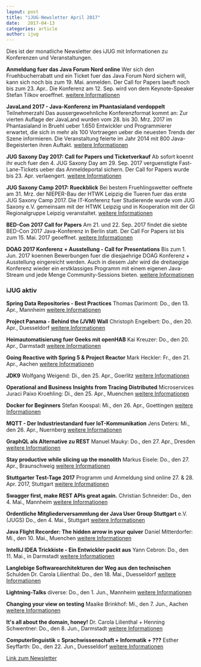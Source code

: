 ```yaml
---
layout: post
title: "iJUG-Newsletter April 2017"
date:   2017-04-13
categories: article
author: ijug
---
```

Dies ist der monatliche Newsletter des iJUG mit Informationen zu Konferenzen und Veranstaltungen.

**Anmeldung fuer das Java Forum Nord online**
Wer sich den Fruehbucherrabatt und ein Ticket fuer das Java Forum Nord
sichern will, kann sich noch bis zum 19. Mai. anmelden. Der Call for
Papers laeuft noch bis zum 23. Apr.. Die Konferenz am 12. Sep.
wird von dem Keynote-Speaker Stefan Tilkov eroeffnet.
[weitere Informationen](http://go.ijug.eu/go/ijugnewsletter/170412/news12)

**JavaLand 2017 - Java-Konferenz im Phantasialand verdoppelt**
Teilnehmerzahl
Das aussergewoehnliche Konferenzformat kommt an: Zur vierten Auflage der
JavaLand wurden vom 28. bis 30. Mrz. 2017 im Phantasialand in Bruehl
ueber 1.650 Entwickler und Programmierer erwartet, die sich in mehr als
100 Vortraegen ueber die neuesten Trends der Szene informieren. Die
Veranstaltung feierte im Jahr 2014 mit 800 Java-Begeisterten ihren
Auftakt. 
[weitere Informationen](http://go.ijug.eu/go/ijugnewsletter/170412/news2)

**JUG Saxony Day 2017: Call for Papers und Ticketverkauf**
Ab sofort koennt ihr euch fuer den 4. JUG Saxony Day am 29. Sep.
2017 verguenstigte Fast-Lane-Tickets ueber das Anmeldeportal sichern. Der
Call for Papers wurde bis 23. Apr. verlaengert. 
[weitere Informationen](http://go.ijug.eu/go/ijugnewsletter/170412/news3)

**JUG Saxony Camp 2017: Rueckblick**
Bei bestem Fruehlingswetter oeffnete am 31. Mrz. der NIEPER-Bau der HTWK
Leipzig die Tueren fuer das erste JUG Saxony Camp 2017. Die IT-Konferenz
fuer Studierende wurde vom JUG Saxony e.V. gemeinsam mit der HTWK
Leipzig und in Kooperation mit der GI Regionalgruppe Leipzig
veranstaltet.
[weitere Informationen](http://go.ijug.eu/go/ijugnewsletter/170412/news31)

**BED-Con 2017 Call for Papers**
Am 21. und 22. Sep. 2017 findet die siebte BED-Con 2017
Java-Konferenz in Berlin statt. Der Call For Papers ist bis zum 15. Mai.
2017 geoeffnet. 
[weitere Informationen](http://go.ijug.eu/go/ijugnewsletter/170412/news4)

**DOAG 2017 Konferenz + Ausstellung - Call for Presentations**
Bis zum 1. Jun. 2017 koennen Bewerbungen fuer die diesjaehrige DOAG
Konferenz + Ausstellung eingereicht werden. Auch in diesem Jahr wird
die dreitaegige Konferenz wieder ein erstklassiges Programm mit einem
eigenen Java-Stream und jede Menge Community-Sessions bieten.
[weitere Informationen](http://go.ijug.eu/go/ijugnewsletter/170412/news1)


### iJUG aktiv
**Spring Data Repositories - Best Practices**
Thomas Darimont: Do., den 13. Apr., Mannheim 
[weitere Informationen](http://go.ijug.eu/go/ijugnewsletter/170412/aktiv01)

**Project Panama - Behind the (JVM) Wall**
Christoph Engelbert: Do., den 20. Apr., Duesseldorf 
[weitere Informationen](http://go.ijug.eu/go/ijugnewsletter/170412/aktiv02)

**Heimautomatisierung fuer Geeks mit openHAB**
Kai Kreuzer: Do., den 20. Apr., Darmstadt
[weitere Informationen](http://go.ijug.eu/go/ijugnewsletter/170412/aktiv03)

**Going Reactive with Spring 5 & Project Reactor**
Mark Heckler: Fr., den 21. Apr., Aachen
[weitere Informationen](http://go.ijug.eu/go/ijugnewsletter/170412/aktiv04)

**JDK9**
Wolfgang Weigend: Di., den 25. Apr., Goerlitz
[weitere Informationen](http://go.ijug.eu/go/ijugnewsletter/170412/aktiv05)

**Operational and Business Insights from Tracing Distributed**
Microservices
Juraci Paixo Kroehling: Di., den 25. Apr., Muenchen
[weitere Informationen](http://go.ijug.eu/go/ijugnewsletter/170412/aktiv06)

**Docker for Beginners**
Stefan Koospal: Mi., den 26. Apr., Goettingen
[weitere Informationen](http://go.ijug.eu/go/ijugnewsletter/170412/aktiv07)

**MQTT - Der Industriestandard fuer IoT-Kommunikation**
Jens Deters: Mi., den 26. Apr., Nuernberg 
[weitere Informationen](http://go.ijug.eu/go/ijugnewsletter/170412/aktiv08)

**GraphQL als Alternative zu REST**
Manuel Mauky: Do., den 27. Apr., Dresden 
[weitere Informationen](http://go.ijug.eu/go/ijugnewsletter/170412/aktiv09)

**Stay productive while slicing up the monolith**
Markus Eisele: Do., den 27. Apr., Braunschweig
[weitere Informationen](http://go.ijug.eu/go/ijugnewsletter/170412/aktiv10)

**Stuttgarter Test-Tage 2017**
Programm und Anmeldung sind online
27. & 28. Apr. 2017, Stuttgart
[weitere Informationen](http://go.ijug.eu/go/ijugnewsletter/170412/aktiv11)

**Swagger first, make REST APIs great again.**
Christian Schneider: Do., den 4. Mai., Mannheim
[weitere Informationen](http://go.ijug.eu/go/ijugnewsletter/170412/aktiv12)

**Ordentliche Mitgliederversammlung der Java User Group Stuttgart**
e.V. (JUGS)
Do., den 4. Mai., Stuttgart
[weitere Informationen](http://go.ijug.eu/go/ijugnewsletter/170412/aktiv13)

**Java Flight Recorder: The hidden arrow in your quiver**
Daniel Mitterdorfer: Mi., den 10. Mai., Muenchen 
[weitere Informationen](http://go.ijug.eu/go/ijugnewsletter/170412/aktiv14)

**IntelliJ IDEA Trickkiste - Ein Entwickler packt aus**
Yann Cebron: Do., den 11. Mai., in Darmstadt 
[weitere Informationen](http://go.ijug.eu/go/ijugnewsletter/170412/aktiv15)

**Langlebige Softwarearchitekturen der Weg aus den technischen**
Schulden
Dr. Carola Lilienthal: Do., den 18. Mai., Duesseldorf
[weitere Informationen](http://go.ijug.eu/go/ijugnewsletter/170412/aktiv16)

**Lightning-Talks**
diverse: Do., den 1. Jun., Mannheim 
[weitere Informationen](http://go.ijug.eu/go/ijugnewsletter/170412/aktiv17)

**Changing your view on testing**
Maaike Brinkhof: Mi., den 7. Jun., Aachen
[weitere Informationen](http://go.ijug.eu/go/ijugnewsletter/170412/aktiv18)

**It's all about the domain, honey!**
Dr. Carola Lilienthal + Henning Schwentner: Do., den 8. Jun., Darmstadt
[weitere Informationen](http://go.ijug.eu/go/ijugnewsletter/170412/aktiv19)

**Computerlinguistik = Sprachwissenschaft + Informatik + ???**
Esther Seyffarth: Do., den 22. Jun., Duesseldorf
[weitere Informationen](http://go.ijug.eu/go/ijugnewsletter/170412/aktiv20)

[Link zum Newsletter](http://www.ijug.eu/fileadmin/Daten/Newsletter/iJUG/2017/2017-04-iJUG-der-Newsletter.html)
